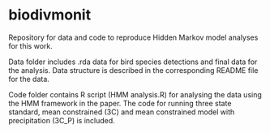 # biodivmonit

Repository for data and code to reproduce Hidden Markov model analyses for this work.

Data folder includes .rda data for bird species detections and final data for the analysis.  Data structure is described in the corresponding README file for the data.

Code folder contains R script (HMM analysis.R) for analysing the data using the HMM framework in the paper. The code for running three state standard, mean constrained (3C) and mean constrained model with precipitation (3C_P) is included. 
